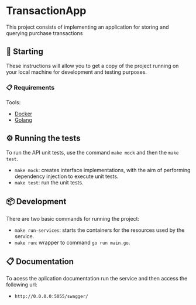 # TransactionApp

This project consists of implementing an application for storing and querying purchase transactions


## 🚀 Starting

These instructions will allow you to get a copy of the project running on your local machine for development and testing purposes.

### 📋 Requirements

Tools: 

- [Docker](https://docs.docker.com/desktop/)
- [Golang](https://golang.org/doc/install)


## ⚙️ Running the tests

To run the API unit tests, use the command `make mock` and then the `make test`.

- `make mock`: creates interface implementations, with the aim of performing dependency injection to execute unit tests.
- `make test`: run the unit tests.


## 📦 Development

There are two basic commands for running the project:

- `make run-services`: starts the containers for the resources used by the service.
- `make run`: wrapper to command `go run main.go`.

## 📋 Documentation

To acess the aplication documentation run the service and then access the following url:
- `http://0.0.0.0:5055/swagger/`

